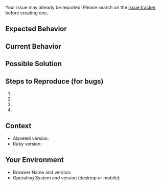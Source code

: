 Your issue may already be reported!
Please search on the [issue tracker](../) before creating one.


## Expected Behavior
<!--- If you're describing a bug, tell us what should happen. -->
<!--- If you're suggesting a change/improvement, tell us how it should work. -->


## Current Behavior
<!--- If describing a bug, tell us what happens instead of the expected behavior. -->
<!--- If suggesting a change/improvement, explain the difference from current behavior. -->


## Possible Solution
<!--- Not obligatory, but suggest a fix/reason for the bug, -->
<!--- or ideas how to implement the addition or change. -->


## Steps to Reproduce (for bugs)
<!--- Provide a link to a live example, or an unambiguous set of steps to -->
<!--- reproduce this bug. Include code to reproduce, if relevant. -->
1.
2.
3.
4.


## Context
<!--- How has this issue affected you? What are you trying to accomplish? -->
<!--- Providing context helps us come up with a solution that -->
<!--- is most useful in the real world. -->
<!--- Insert below alaveteli and ruby versions from -->
<!--- https://imamopravoznati.org/version.json -->
* Alaveteli version: 
* Ruby version: 


## Your Environment
<!--- Include as many relevant details about the environment you experienced the bug in -->
* Browser Name and version:
* Operating System and version (desktop or mobile):

